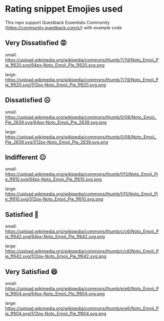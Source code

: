 # Rating snippet Emojies used
This repo support Questback Essentials Community (https://community.questback.com/s/) with example code
 

## Very  Dissatisfied :rage:
small:
https://upload.wikimedia.org/wikipedia/commons/thumb/7/7d/Noto_Emoji_Pie_1f620.svg/64px-Noto_Emoji_Pie_1f620.svg.png

large:
https://upload.wikimedia.org/wikipedia/commons/thumb/7/7d/Noto_Emoji_Pie_1f620.svg/512px-Noto_Emoji_Pie_1f620.svg.png

## Dissatisfied	:frowning_face:
small:
https://upload.wikimedia.org/wikipedia/commons/thumb/0/08/Noto_Emoji_Pie_2639.svg/64px-Noto_Emoji_Pie_2639.svg.png

large:
https://upload.wikimedia.org/wikipedia/commons/thumb/0/08/Noto_Emoji_Pie_2639.svg/512px-Noto_Emoji_Pie_2639.svg.png


## Indifferent :neutral_face:
small:
https://upload.wikimedia.org/wikipedia/commons/thumb/f/f3/Noto_Emoji_Pie_1f610.svg/64px-Noto_Emoji_Pie_1f610.svg.png

large:
https://upload.wikimedia.org/wikipedia/commons/thumb/f/f3/Noto_Emoji_Pie_1f610.svg/512px-Noto_Emoji_Pie_1f610.svg.png


## Satisfied :slightly_smiling_face:

small:
https://upload.wikimedia.org/wikipedia/commons/thumb/c/c6/Noto_Emoji_Pie_1f642.svg/64px-Noto_Emoji_Pie_1f642.svg.png

large:
https://upload.wikimedia.org/wikipedia/commons/thumb/c/c6/Noto_Emoji_Pie_1f642.svg/512px-Noto_Emoji_Pie_1f642.svg.png

## Very  Satisfied :smile:   
small:
https://upload.wikimedia.org/wikipedia/commons/thumb/e/e6/Noto_Emoji_Pie_1f604.svg/64px-Noto_Emoji_Pie_1f604.svg.png

large:
https://upload.wikimedia.org/wikipedia/commons/thumb/e/e6/Noto_Emoji_Pie_1f604.svg/512px-Noto_Emoji_Pie_1f604.svg.png
